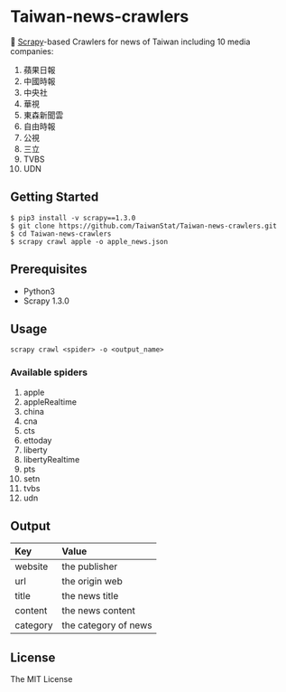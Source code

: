 # Taiwan-news-crawlers

🐞 [Scrapy](https://scrapy.org)-based Crawlers for news of Taiwan including 10 media companies:
1. 蘋果日報
2. 中國時報
3. 中央社
4. 華視
5. 東森新聞雲
6. 自由時報
7. 公視
8. 三立
9. TVBS
10. UDN


## Getting Started

```
$ pip3 install -v scrapy==1.3.0
$ git clone https://github.com/TaiwanStat/Taiwan-news-crawlers.git
$ cd Taiwan-news-crawlers
$ scrapy crawl apple -o apple_news.json
```

## Prerequisites

- Python3
- Scrapy 1.3.0

## Usage
```scrapy crawl <spider> -o <output_name>```
### Available spiders
1. apple
2. appleRealtime
3. china
4. cna
5. cts
6. ettoday
7. liberty
8. libertyRealtime
9. pts
10. setn
11. tvbs
12. udn

## Output
| Key | Value |
| :---      |          :--- |
| website   | the publisher|
| url       | the origin web|
| title     | the news title|
| content   | the news content      |
| category  | the category of news |

## License
The MIT License
